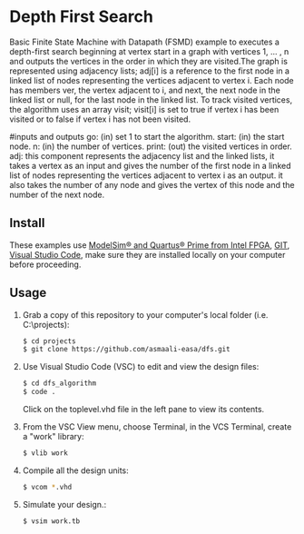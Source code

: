 # Depth First Search
Basic Finite State Machine with Datapath (FSMD) example to executes a depth-first search beginning at vertex start in a graph with vertices 1, ... , n and outputs the vertices in the order in which they are visited.The graph is represented using adjacency lists; adj[i] is a reference to the first node in a linked list of nodes representing the vertices adjacent to vertex i.
Each node has members ver, the vertex adjacent to i, and next, the next node in the linked list or null, for the last node in the linked list. To track visited vertices, the algorithm uses an array visit; visit[i] is set to true if vertex i has been visited or to false if vertex i has not been visited.

#inputs and outputs
go: (in) set 1 to start the algorithm.
start: (in) the start node.
n: (in) the number of vertices.
print: (out) the visited vertices in order.
adj: this component represents the adjacency list and the linked lists, it takes a vertex as an input and gives the number of the first node in a linked list of nodes representing the vertices adjacent to vertex i as an output. it also takes the number of any node and gives the vertex of this node and the number of the next node.

## Install

These examples use [ModelSim&reg; and Quartus&reg; Prime from Intel FPGA](http://fpgasoftware.intel.com/?edition=lite), [GIT](https://git-scm.com/download/win), [Visual Studio Code](https://code.visualstudio.com/download), make sure they are installed locally on your computer before proceeding.

## Usage

1. Grab a copy of this repository to your computer's local folder (i.e. C:\projects):

    ```sh
    $ cd projects
    $ git clone https://github.com/asmaali-easa/dfs.git
    ```
2. Use Visual Studio Code (VSC) to edit and view the design files:

    ```sh
    $ cd dfs_algorithm
    $ code .
    ```
    Click on the toplevel.vhd file in the left pane to view its contents.
    
3. From the VSC View menu, choose Terminal, in the VCS Terminal, create a "work" library:

    ```sh
    $ vlib work
    ```
    
4. Compile all the design units:

    ```sh
    $ vcom *.vhd
    ```
    
5. Simulate your design.:

    ```sh
    $ vsim work.tb
    ```
